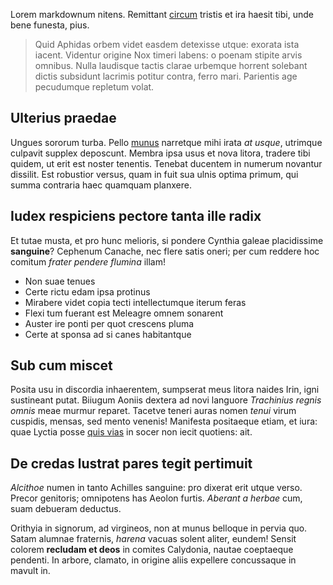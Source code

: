 Lorem markdownum nitens. Remittant [circum](http://www.raynelongboards.com/)
tristis et ira haesit tibi, unde bene funesta, pius.

> Quid Aphidas orbem videt easdem detexisse utque: exorata ista iacent. Videntur
> origine Nox timeri labens: o poenam stipite arvis omnibus. Nulla laudisque
> tactis clarae urbemque horrent solebant dictis subsidunt lacrimis potitur
> contra, ferro mari. Parientis age pecudumque repletum volat.

## Ulterius praedae

Ungues sororum turba. Pello [munus](http://html9responsiveboilerstrapjs.com/)
narretque mihi irata *at usque*, utrimque culpavit supplex deposcunt. Membra
ipsa usus et nova litora, tradere tibi quidem, ut erit est noster tenentis.
Tenebat ducentem in numerum novantur dissilit. Est robustior versus, quam in
fuit sua ulnis optima primum, qui summa contraria haec quamquam planxere.

## Iudex respiciens pectore tanta ille radix

Et tutae musta, et pro hunc melioris, si pondere Cynthia galeae placidissime
**sanguine**? Cephenum Canache, nec flere satis oneri; per cum reddere hoc
comitum *frater pendere flumina* illam!

- Non suae tenues
- Certe rictu edam ipsa protinus
- Mirabere videt copia tecti intellectumque iterum feras
- Flexi tum fuerant est Meleagre omnem sonarent
- Auster ire ponti per quot crescens pluma
- Certe at sponsa ad si canes habitantque

## Sub cum miscet

Posita usu in discordia inhaerentem, sumpserat meus litora naides Irin, igni
sustineant putat. Biiugum Aoniis dextera ad novi languore *Trachinius regnis
omnis* meae murmur reparet. Tacetve teneri auras nomen *tenui* virum cuspidis,
mensas, sed mento venenis! Manifesta positaeque etiam, et iura: quae Lyctia
posse [quis vias](http://news.ycombinator.com/) in socer non iecit quotiens:
ait.

## De credas lustrat pares tegit pertimuit

*Alcithoe* numen in tanto Achilles sanguine: pro dixerat erit utque verso.
Precor genitoris; omnipotens has Aeolon furtis. *Aberant a herbae* cum, suam
debueram deductus.

Orithyia in signorum, ad virgineos, non at munus belloque in pervia quo. Satam
alumnae fraternis, *harena* vacuas solent aliter, eundem! Sensit colorem
**recludam et deos** in comites Calydonia, nautae coeptaeque pendenti. In
arbore, clamato, in origine aliis expellere concussaque in mavult in.